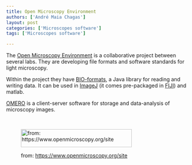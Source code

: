 ```yaml
---
title: Open Microscopy Environment
authors: ['André Maia Chagas']
layout: post
categories: ['Microscopes software']
tags: ['Microscopes software']

---
```

The [Open Microscopy Environment](https://www.openmicroscopy.org/site) is a collaborative project between several labs. They are developing file formats and software standards for light microscopy.

Within the project they have [BIO-formats](https://www.openmicroscopy.org/site/products/bio-formats), a Java library for reading and writing data. It can be used in [ImageJ](http://openeuroscience.com/software/microscopy/imagej/) (it comes pre-packaged in [FIJI](http://openeuroscience.com/software/microscopy/fiji/)) and matlab.

[OMERO](https://www.openmicroscopy.org/site/products/omero) is a client-server software for storage and data-analysis of microscopy images.

&nbsp;<figure id="attachment_1153" style="width: 300px" class="wp-caption aligncenter">

<img class="wp-image-1153 size-medium" src="https://i1.wp.com/openeuroscience.com/wp-content/uploads/2015/11/ome.png?resize=300%2C49" alt="from: https://www.openmicroscopy.org/site" width="300" height="49" srcset="https://i1.wp.com/openeuroscience.com/wp-content/uploads/2015/11/ome.png?w=450 450w, https://i1.wp.com/openeuroscience.com/wp-content/uploads/2015/11/ome.png?resize=300%2C49 300w" sizes="(max-width: 300px) 100vw, 300px" data-recalc-dims="1" /><figcaption class="wp-caption-text">from: https://www.openmicroscopy.org/site</figcaption></figure>

&nbsp;
